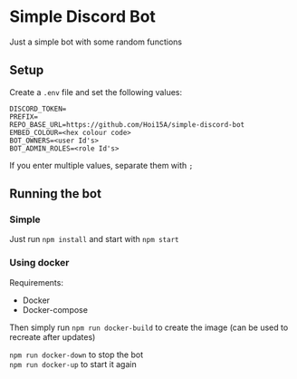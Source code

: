 # Simple Discord Bot
Just a simple bot with some random functions

## Setup
Create a `.env` file and set the following values:
```
DISCORD_TOKEN=
PREFIX=
REPO_BASE_URL=https://github.com/Hoi15A/simple-discord-bot
EMBED_COLOUR=<hex colour code>
BOT_OWNERS=<user Id's>
BOT_ADMIN_ROLES=<role Id's>
```
If you enter multiple values, separate them with `;`


## Running the bot
### Simple
Just run `npm install` and start with `npm start`

### Using docker
Requirements:
- Docker
- Docker-compose

Then simply run `npm run docker-build` to create the image (can be used to recreate after updates)

`npm run docker-down` to stop the bot<br>
`npm run docker-up` to start it again

